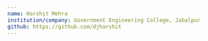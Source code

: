```yaml
---
name: Harshit Mehra
institution/company: Government Engineering College, Jabalpur
github: https://github.com/djharshit
---
```

